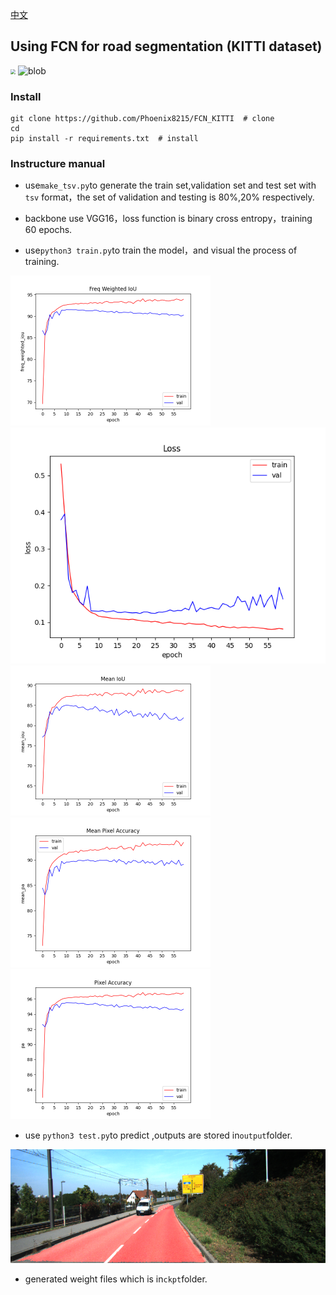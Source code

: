 [中文](https://github.com/Phoenix8215/FCN_KITTI/blob/master/README-zh.md)
## Using FCN for road segmentation (KITTI dataset)


<p>
    <img src="https://img.shields.io/badge/segmentation-FCN--KITTI-red" style="zoom:50%;" >
    <img src="https://img.shields.io/badge/version-1.8-brightgreen?logo=Pytorch&label=Pytorch" alt="blob">
</p>

### Install

```shell
git clone https://github.com/Phoenix8215/FCN_KITTI  # clone
cd 
pip install -r requirements.txt  # install
```

### Instructure manual

- use`make_tsv.py`to generate the train set,validation set and test set with `tsv` format，the set of validation and testing is 80%,20% respectively.

- backbone use VGG16，loss function is binary cross entropy，training 60 epochs.
- use`python3 train.py`to train the model，and visual the process of training.

<img src="assets/1.png" style="zoom:50%;" >
<img src="assets/2.png" alt="blob">
<img src="assets/3.png" style="zoom:50%;" >
<img src="assets/4.png" style="zoom:50%;" >
<img src="assets/5.png" style="zoom:50%;" >

- use `python3 test.py`to predict ,outputs are stored in`output`folder.

![](assets/6.png)

- generated weight files which is in`ckpt`folder.

